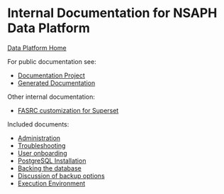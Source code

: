 # Internal Documentation for NSAPH Data Platform
             
[Data Platform Home](https://github.com/NSAPH-Data-Platform)

For public documentation see:
                                    
* [Documentation Project](https://github.com/NSAPH-Data-Platform/nsaph-platform-docs)
* [Generated Documentation](https://nsaph-data-platform.github.io/nsaph-platform-docs/home.html)
                            
Other internal documentation:

* [FASRC customization for Superset](https://gitlab-int.rc.fas.harvard.edu/ops/runbooks/-/blob/main/src/infrastructure/dbs/superset.md)

Included documents:

* [Administration](docs/Administration.md)
* [Troubleshooting](docs/Troubleshooting.md)
* [User onboarding](docs/Onboarding.md)
* [PostgreSQL Installation](docs/postgres.md)
* [Backing the database](docs/BackinUp.md)
* [Discussion of backup options](docs/DatabaseBackupsDiscussion.md)
* [Execution Environment](docs/ExecutionEnv.md)




